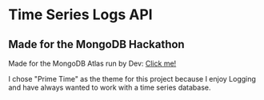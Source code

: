 # Time Series Logs API

## Made for the MongoDB Hackathon

Made for the MongoDB Atlas run by Dev: [Click me!](https://dev.to/devteam/announcing-the-mongodb-atlas-hackathon-on-dev-4b6m)

I chose "Prime Time" as the theme for this project because I enjoy Logging and have always wanted to work with a time series database.